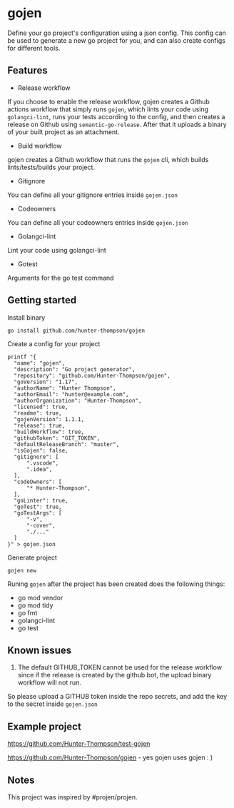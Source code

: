 # gojen

Define your go project's configuration using a json config. This config can be used to generate a new go project for you, and can also create configs for different tools.

## Features

- Release workflow

If you choose to enable the release workflow, gojen creates a Github actions workflow that simply runs `gojen`, which lints your code using `golangci-lint`, runs your tests according to the config, and then creates a release on Github using `semantic-go-release`. After that it uploads a binary of your built project as an attachment.

- Build workflow

gojen creates a Github workflow that runs the `gojen` cli, which builds lints/tests/builds your project.

- Gitignore

You can define all your gitignore entries inside `gojen.json`

- Codeowners 

You can define all your codeowners entries inside `gojen.json`

- Golangci-lint

Lint your code using golangci-lint

- Gotest 

Arguments for the go test command

## Getting started

Install binary

```
go install github.com/hunter-thompson/gojen
```

Create a config for your project

```
printf "{
  "name": "gojen",
  "description": "Go project generator",
  "repository": "github.com/Hunter-Thompson/gojen",
  "goVersion": "1.17",
  "authorName": "Hunter Thompson",
  "authorEmail": "hunter@example.com",
  "authorOrganization": "Hunter-Thompson",
  "licensed": true,
  "readme": true,
  "gojenVersion": 1.1.1,
  "release": true,
  "buildWorkflow": true,
  "githubToken": "GIT_TOKEN",
  "defaultReleaseBranch": "master",
  "isGojen": false,
  "gitignore": [
	  ".vscode",
	  ".idea",
  ],
  "codeOwners": [
	  "* Hunter-Thompson",
  ],
  "goLinter": true,
  "goTest": true,
  "goTestArgs": [
	  "-v",
	  "-cover",
	  "./..."
  ]
}" > gojen.json
```

Generate project

```
gojen new
```

Runing `gojen` after the project has been created does the following things:

- go mod vendor
- go mod tidy
- go fmt
- golangci-lint
- go test

## Known issues

1. The default GITHUB_TOKEN cannot be used for the release workflow since if the release is created by the github bot, the upload binary workflow will not run.

So please upload a GITHUB token inside the repo secrets, and add the key to the secret inside `gojen.json`

## Example project

https://github.com/Hunter-Thompson/test-gojen

https://github.com/Hunter-Thompson/gojen - yes gojen uses gojen : )

## Notes

This project was inspired by #projen/projen.



